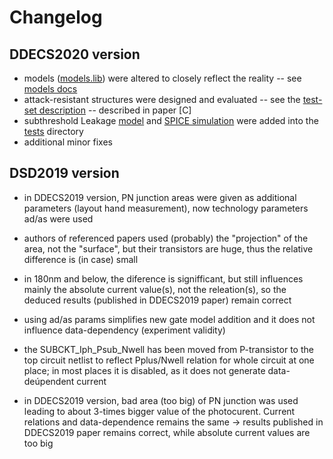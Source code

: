 # Changelog

## DDECS2020 version
  * models ([models.lib](models.lib)) were altered to closely reflect the reality -- see [models docs](doc/MODELS.md)
  * attack-resistant structures were designed and evaluated -- see the [test-set description](resistantGates/README.md) -- described in paper [C]
  * subthreshold Leakage [model](tests/test014_nmosSubthresholdLeakage.gnuplot) and [SPICE simulation](tests/test014_nmosSubthresholdLeakage.spice) were added into the [tests](tests/README.md) directory
  * additional minor fixes

## DSD2019 version

  * in DDECS2019 version, PN junction areas were given as additional parameters (layout hand measurement), now technology parameters ad/as were used 
  * authors of referenced papers used (probably) the "projection" of the area, not the "surface", but their transistors are huge, thus the relative difference is (in case) small
  * in 180nm and below, the diference is signifficant, but still influences mainly the absolute current value(s), not the releation(s), so the deduced results (published in DDECS2019 paper) remain correct
  * using ad/as params simplifies new gate model addition and it does not influence data-dependency (experiment validity)

  * the SUBCKT_Iph_Psub_Nwell has been moved from P-transistor to the top circuit netlist to reflect Pplus/Nwell relation for whole circuit at one place; in most places it is disabled, as it does not generate data-deúpendent current
  * in DDECS2019 version, bad area (too big) of PN junction was used leading to about 3-times bigger value of the photocurent. Current relations and data-dependence remains the same -> results published in DDECS2019 paper remains correct, while absolute current values are too big
